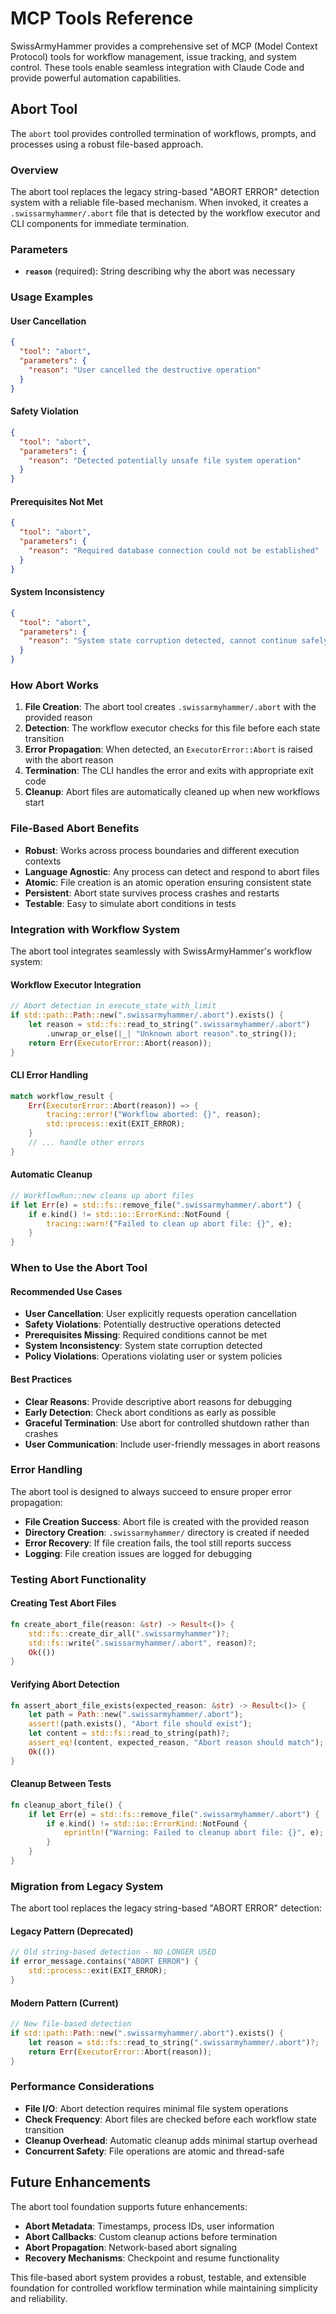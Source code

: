 # MCP Tools Reference

SwissArmyHammer provides a comprehensive set of MCP (Model Context Protocol) tools for workflow management, issue tracking, and system control. These tools enable seamless integration with Claude Code and provide powerful automation capabilities.

## Abort Tool

The `abort` tool provides controlled termination of workflows, prompts, and processes using a robust file-based approach.

### Overview

The abort tool replaces the legacy string-based "ABORT ERROR" detection system with a reliable file-based mechanism. When invoked, it creates a `.swissarmyhammer/.abort` file that is detected by the workflow executor and CLI components for immediate termination.

### Parameters

- **`reason`** (required): String describing why the abort was necessary

### Usage Examples

#### User Cancellation
```json
{
  "tool": "abort",
  "parameters": {
    "reason": "User cancelled the destructive operation"
  }
}
```

#### Safety Violation
```json
{
  "tool": "abort",
  "parameters": {
    "reason": "Detected potentially unsafe file system operation"
  }
}
```

#### Prerequisites Not Met
```json
{
  "tool": "abort",
  "parameters": {
    "reason": "Required database connection could not be established"
  }
}
```

#### System Inconsistency
```json
{
  "tool": "abort",
  "parameters": {
    "reason": "System state corruption detected, cannot continue safely"
  }
}
```

### How Abort Works

1. **File Creation**: The abort tool creates `.swissarmyhammer/.abort` with the provided reason
2. **Detection**: The workflow executor checks for this file before each state transition
3. **Error Propagation**: When detected, an `ExecutorError::Abort` is raised with the abort reason
4. **Termination**: The CLI handles the error and exits with appropriate exit code
5. **Cleanup**: Abort files are automatically cleaned up when new workflows start

### File-Based Abort Benefits

- **Robust**: Works across process boundaries and different execution contexts
- **Language Agnostic**: Any process can detect and respond to abort files
- **Atomic**: File creation is an atomic operation ensuring consistent state
- **Persistent**: Abort state survives process crashes and restarts
- **Testable**: Easy to simulate abort conditions in tests

### Integration with Workflow System

The abort tool integrates seamlessly with SwissArmyHammer's workflow system:

#### Workflow Executor Integration
```rust
// Abort detection in execute_state_with_limit
if std::path::Path::new(".swissarmyhammer/.abort").exists() {
    let reason = std::fs::read_to_string(".swissarmyhammer/.abort")
        .unwrap_or_else(|_| "Unknown abort reason".to_string());
    return Err(ExecutorError::Abort(reason));
}
```

#### CLI Error Handling
```rust
match workflow_result {
    Err(ExecutorError::Abort(reason)) => {
        tracing::error!("Workflow aborted: {}", reason);
        std::process::exit(EXIT_ERROR);
    }
    // ... handle other errors
}
```

#### Automatic Cleanup
```rust
// WorkflowRun::new cleans up abort files
if let Err(e) = std::fs::remove_file(".swissarmyhammer/.abort") {
    if e.kind() != std::io::ErrorKind::NotFound {
        tracing::warn!("Failed to clean up abort file: {}", e);
    }
}
```

### When to Use the Abort Tool

#### Recommended Use Cases
- **User Cancellation**: User explicitly requests operation cancellation
- **Safety Violations**: Potentially destructive operations detected
- **Prerequisites Missing**: Required conditions cannot be met
- **System Inconsistency**: System state corruption detected
- **Policy Violations**: Operations violating user or system policies

#### Best Practices
- **Clear Reasons**: Provide descriptive abort reasons for debugging
- **Early Detection**: Check abort conditions as early as possible
- **Graceful Termination**: Use abort for controlled shutdown rather than crashes
- **User Communication**: Include user-friendly messages in abort reasons

### Error Handling

The abort tool is designed to always succeed to ensure proper error propagation:

- **File Creation Success**: Abort file is created with the provided reason
- **Directory Creation**: `.swissarmyhammer/` directory is created if needed
- **Error Recovery**: If file creation fails, the tool still reports success
- **Logging**: File creation issues are logged for debugging

### Testing Abort Functionality

#### Creating Test Abort Files
```rust
fn create_abort_file(reason: &str) -> Result<()> {
    std::fs::create_dir_all(".swissarmyhammer")?;
    std::fs::write(".swissarmyhammer/.abort", reason)?;
    Ok(())
}
```

#### Verifying Abort Detection
```rust
fn assert_abort_file_exists(expected_reason: &str) -> Result<()> {
    let path = Path::new(".swissarmyhammer/.abort");
    assert!(path.exists(), "Abort file should exist");
    let content = std::fs::read_to_string(path)?;
    assert_eq!(content, expected_reason, "Abort reason should match");
    Ok(())
}
```

#### Cleanup Between Tests
```rust
fn cleanup_abort_file() {
    if let Err(e) = std::fs::remove_file(".swissarmyhammer/.abort") {
        if e.kind() != std::io::ErrorKind::NotFound {
            eprintln!("Warning: Failed to cleanup abort file: {}", e);
        }
    }
}
```

### Migration from Legacy System

The abort tool replaces the legacy string-based "ABORT ERROR" detection:

#### Legacy Pattern (Deprecated)
```rust
// Old string-based detection - NO LONGER USED
if error_message.contains("ABORT ERROR") {
    std::process::exit(EXIT_ERROR);
}
```

#### Modern Pattern (Current)
```rust
// New file-based detection
if std::path::Path::new(".swissarmyhammer/.abort").exists() {
    let reason = std::fs::read_to_string(".swissarmyhammer/.abort")?;
    return Err(ExecutorError::Abort(reason));
}
```

### Performance Considerations

- **File I/O**: Abort detection requires minimal file system operations
- **Check Frequency**: Abort files are checked before each workflow state transition
- **Cleanup Overhead**: Automatic cleanup adds minimal startup overhead
- **Concurrent Safety**: File operations are atomic and thread-safe

## Future Enhancements

The abort tool foundation supports future enhancements:

- **Abort Metadata**: Timestamps, process IDs, user information
- **Abort Callbacks**: Custom cleanup actions before termination
- **Abort Propagation**: Network-based abort signaling
- **Recovery Mechanisms**: Checkpoint and resume functionality

This file-based abort system provides a robust, testable, and extensible foundation for controlled workflow termination while maintaining simplicity and reliability.